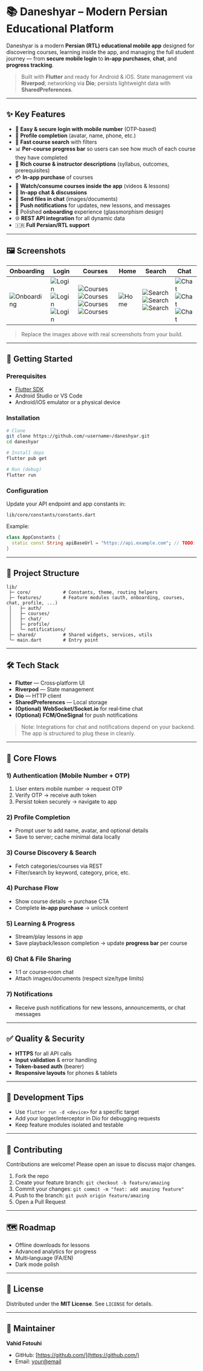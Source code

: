 # 📚 Daneshyar – Modern Persian Educational Platform

Daneshyar is a modern **Persian (RTL) educational mobile app** designed for discovering courses, learning inside the app, and managing the full student journey — from **secure mobile login** to **in‑app purchases**, **chat**, and **progress tracking**.

> Built with **Flutter** and ready for Android & iOS. State management via **Riverpod**; networking via **Dio**; persists lightweight data with **SharedPreferences**.

---

## ✨ Key Features

* 🔐 **Easy & secure login with mobile number** (OTP-based)
* 👤 **Profile completion** (avatar, name, phone, etc.)
* 🔎 **Fast course search** with filters
* 📊 **Per‑course progress bar** so users can see how much of each course they have completed
* 📝 **Rich course & instructor descriptions** (syllabus, outcomes, prerequisites)
* 💳 **In‑app purchase** of courses
* 🎥 **Watch/consume courses inside the app** (videos & lessons)
* 💬 **In‑app chat & discussions**
* 📎 **Send files in chat** (images/documents)
* 🔔 **Push notifications** for updates, new lessons, and messages
* 🎯 Polished **onboarding** experience (glassmorphism design)
* 🌐 **REST API integration** for all dynamic data
* 🇮🇷 **Full Persian/RTL support**

---

## 🖼️ Screenshots

| Onboarding                                | Login                                                                                              | Courses                                                                                                                                            | Home                          | Search                                                                                                  | Chat                                                                                        |
|-------------------------------------------|----------------------------------------------------------------------------------------------------|----------------------------------------------------------------------------------------------------------------------------------------------------|-------------------------------|---------------------------------------------------------------------------------------------------------|---------------------------------------------------------------------------------------------|
| ![Onboarding](screenshots/onboarding.png) | ![Login](screenshots/login.png) ![Login](screenshots/login2.png)  ![Login](screenshots/login3.png) | ![Courses](screenshots/courses.png) ![Courses](screenshots/courses2.png) ![Courses](screenshots/courses3.png) ![Courses](screenshots/courses4.png) | ![Home](screenshots/home.png) | ![Search](screenshots/search.png) ![Search](screenshots/search2.png) ![Search](screenshots/search3.png) | ![Chat](screenshots/chat.png) ![Chat](screenshots/chat2.png) ![Chat](screenshots/chat3.png) |

> Replace the images above with real screenshots from your build.

---

## 🚀 Getting Started

### Prerequisites

* [Flutter SDK](https://flutter.dev/docs/get-started/install)
* Android Studio or VS Code
* Android/iOS emulator or a physical device

### Installation

```bash
# Clone
git clone https://github.com/<username>/daneshyar.git
cd daneshyar

# Install deps
flutter pub get

# Run (debug)
flutter run
```

### Configuration

Update your API endpoint and app constants in:

```
lib/core/constants/constants.dart
```

Example:

```dart
class AppConstants {
  static const String apiBaseUrl = "https://api.example.com"; // TODO: set real URL
}
```

---

## 📂 Project Structure

```
lib/
 ├─ core/            # Constants, theme, routing helpers
 ├─ features/        # Feature modules (auth, onboarding, courses, chat, profile, ...)
 │   ├─ auth/
 │   ├─ courses/
 │   ├─ chat/
 │   ├─ profile/
 │   └─ notifications/
 ├─ shared/          # Shared widgets, services, utils
 └─ main.dart        # Entry point
```

---

## 🛠️ Tech Stack

* **Flutter** — Cross‑platform UI
* **Riverpod** — State management
* **Dio** — HTTP client
* **SharedPreferences** — Local storage
* **(Optional)** **WebSocket/Socket.io** for real‑time chat
* **(Optional)** **FCM/OneSignal** for push notifications

> Note: Integrations for chat and notifications depend on your backend. The app is structured to plug these in cleanly.

---

## 🔄 Core Flows

### 1) Authentication (Mobile Number + OTP)

1. User enters mobile number → request OTP
2. Verify OTP → receive auth token
3. Persist token securely → navigate to app

### 2) Profile Completion

* Prompt user to add name, avatar, and optional details
* Save to server; cache minimal data locally

### 3) Course Discovery & Search

* Fetch categories/courses via REST
* Filter/search by keyword, category, price, etc.

### 4) Purchase Flow

* Show course details → purchase CTA
* Complete **in‑app purchase** → unlock content

### 5) Learning & Progress

* Stream/play lessons in app
* Save playback/lesson completion → update **progress bar** per course

### 6) Chat & File Sharing

* 1:1 or course‑room chat
* Attach images/documents (respect size/type limits)

### 7) Notifications

* Receive push notifications for new lessons, announcements, or chat messages

---

## ✅ Quality & Security

* **HTTPS** for all API calls
* **Input validation** & error handling
* **Token-based auth** (bearer)
* **Responsive layouts** for phones & tablets

---

## 🧪 Development Tips

* Use `flutter run -d <device>` for a specific target
* Add your logger/interceptor in Dio for debugging requests
* Keep feature modules isolated and testable

---

## 🤝 Contributing

Contributions are welcome! Please open an issue to discuss major changes.

1. Fork the repo
2. Create your feature branch: `git checkout -b feature/amazing`
3. Commit your changes: `git commit -m "feat: add amazing feature"`
4. Push to the branch: `git push origin feature/amazing`
5. Open a Pull Request

---

## 🗺️ Roadmap

* Offline downloads for lessons
* Advanced analytics for progress
* Multi‑language (FA/EN)
* Dark mode polish

---

## 📄 License

Distributed under the **MIT License**. See `LICENSE` for details.

---

## 👤 Maintainer

**Vahid Fotouhi**

* GitHub: [https://github.com/](https://github.com/)<username>
* Email: [your@email](mailto:your@email)
